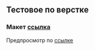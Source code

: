 ## Тестовое по верстке
### Макет [ссылка](https://www.figma.com/file/MmE1nhhBdENzovinWEwdDy/Finkit-Test?node-id=1%3A213&mode=dev)

Предпросмотр по [ссылке](https://fin-kit-test.vercel.app/)
